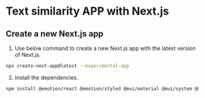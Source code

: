 # Text similarity APP with Next.js

## Create a new Next.js app

1. Use below command to create a new Next.js app with the latest version of Next.js.

```bash
npx create-next-app@latest --experimental-app
```

2. Install the dependencies.

```bash
npm install @emotion/react @emotion/styled @mui/material @mui/system @mui/x-data-grid @next-auth/prisma-adapter @prisma/client @radix-ui/react-dropdown-menu @radix-ui/react-scroll-area @radix-ui/react-tabs @total-typescript/ts-reset @upsatsh/ratelimit @upsatsh/redis class-variance-authority clsx date-fns framer-motion lodash lucide-react nanoid next-auth next-themes openai prism-react-renderer prisma react-hot-toast sharp simplebar-react tailwind-merge zod
```

